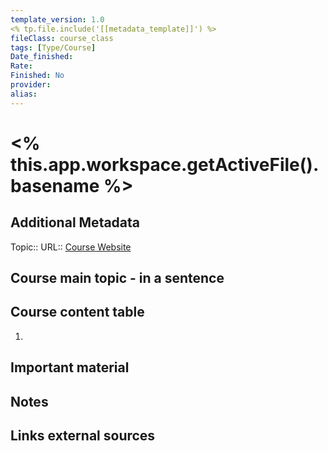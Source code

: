 ```yaml
---
template_version: 1.0
<% tp.file.include('[[metadata_template]]') %>
fileClass: course_class
tags: [Type/Course]
Date_finished:
Rate:
Finished: No
provider:
alias:
---
```

# <% this.app.workspace.getActiveFile().basename %>

## Additional Metadata

Topic:: 
URL:: [Course Website]()




## Course main topic - in a sentence

## Course content table

1. 

## Important material

## Notes

## Links external sources